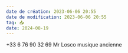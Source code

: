 ```yaml
---
date de création: 2023-06-06 20:55
date de modification: 2023-06-06 20:55
tag: 📥
date: 2024-08-19
---
```

+33 6 76 90 32 69 Mr Losco musique ancienne